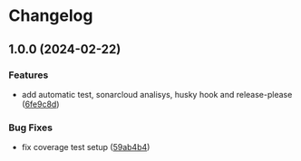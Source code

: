 # Changelog

## 1.0.0 (2024-02-22)


### Features

* add automatic test, sonarcloud analisys, husky hook and release-please ([6fe9c8d](https://github.com/WMS-Corporation/wms-gateway-service/commit/6fe9c8dd4c5053229eb746f42ff4327490162e03))


### Bug Fixes

* fix coverage test setup ([59ab4b4](https://github.com/WMS-Corporation/wms-gateway-service/commit/59ab4b4a56132f118f58cbca8a1e0c1a621eb766))
